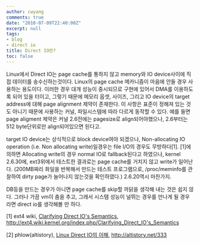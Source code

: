 ```yaml
---
author: cwyang
comments: true
date: "2010-07-09T22:40:00Z"
excerpt: null
tags:
- blog
- direct io
title: Direct IO란?
toc: false
---
```

Linux에서 Direct IO는 page cache를 통하지 않고 memory와 IO device사이에 직접 데이터를 송수신하는것이다. Linux의 page cache 메카니즘이 마음에 안들 경우 사용하는 용도이다. 이러한 경우 대개 성능이 중시되므로 구현에 있어서 DMA를 이용하도록 되어 있을 터이고, 그렇기 때문에 메모리 옵셋, 사이즈, 그리고 IO device의 target address에 대해 page alignment 제약이 존재한다. 이 사항은 표준이 정해져 있는 것도 아니기 때문에 사용하는 커널, 파일시스템에 따라 다르게 동작할 수 있다. 예를 들면 page aligment 제약은 커널 2.6전에는 pagesize로 align되어야했으나, 2.6부터는 512 byte단위로만 align되어있으면 된다고.  

target IO device는 상식적으로 block device여야 되겠으나, Non-allocating IO operation (i.e. Non allocating write)일경우는 file I/O의 경우도 무방하다[1]. [1]에 의하면 Allocating write의 경우 normal IO로 fallback된다고 하였으나, kernel 2.6.30에, ext3위에서 테스트한 결과로는 page cache를 거치지 않고 write가 일어난다. (200MB짜리 화일을 반복해서 만드는 테스트 프로그램으로, /proc/meminfo를 관찰하여 dirty page가 늘어나지 않는것을 확인하였다.) 2.6.20역시 마찬가지.  

DB등을 만드는 경우가 아니면 page cache를 skip할 까닭을 생각해 내는 것은 쉽지 않다. 그러나 가끔 vm이 춤을 추고, 그래서 시스템 성능이 널뛰는 경우를 만나게 될 경우라면 direct io를 생각해볼 만 하다.

[1] ext4 wiki, [Clarifying Direct IO's Semantics](http://ext4.wiki.kernel.org/index.php/Clarifying_Direct_IO%27s_Semantics), http://ext4.wiki.kernel.org/index.php/Clarifying_Direct_IO's_Semantics

[2] phlow(altistory), [Linux Direct IO의 이해](http://altistory.net/333), http://altistory.net/333
